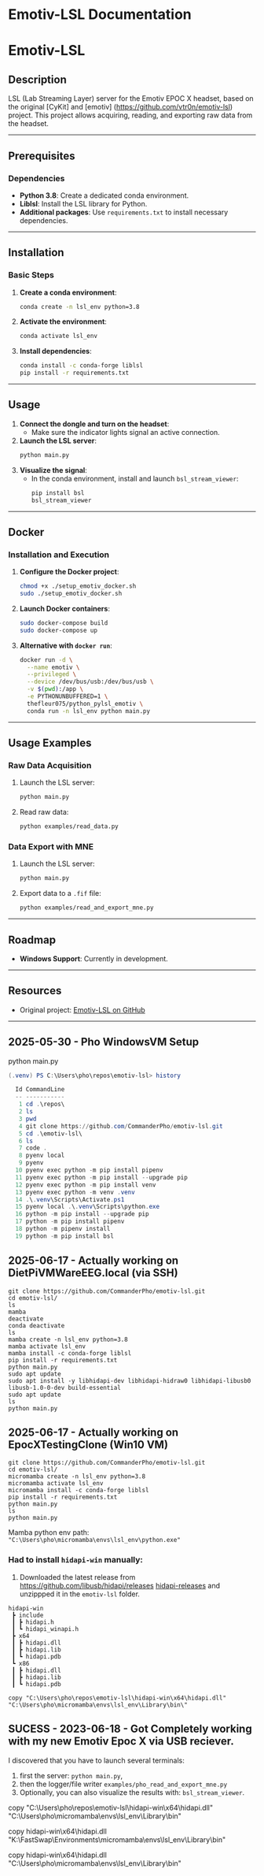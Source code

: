 # Emotiv-LSL Documentation

# Emotiv-LSL
## Description
LSL (Lab Streaming Layer) server for the Emotiv EPOC X headset, based on the original [CyKit] and [emotiv] (https://github.com/vtr0n/emotiv-lsl) project. This project allows acquiring, reading, and exporting raw data from the headset.

---

## Prerequisites
### Dependencies
- **Python 3.8**: Create a dedicated conda environment.
- **Liblsl**: Install the LSL library for Python.
- **Additional packages**: Use `requirements.txt` to install necessary dependencies.

---

## Installation
### Basic Steps
1. **Create a conda environment**: 
   ```bash
   conda create -n lsl_env python=3.8
   ```
2. **Activate the environment**:
   ```bash
   conda activate lsl_env
   ```
3. **Install dependencies**:
   ```bash
   conda install -c conda-forge liblsl
   pip install -r requirements.txt
   ```

---

## Usage
1. **Connect the dongle and turn on the headset**:
   - Make sure the indicator lights signal an active connection.
2. **Launch the LSL server**:
   ```bash
   python main.py
   ```
3. **Visualize the signal**:
   - In the conda environment, install and launch `bsl_stream_viewer`:
     ```bash
     pip install bsl
     bsl_stream_viewer
     ```

---

## Docker
### Installation and Execution
1. **Configure the Docker project**:
   ```bash
   chmod +x ./setup_emotiv_docker.sh
   sudo ./setup_emotiv_docker.sh
   ```
2. **Launch Docker containers**:
   ```bash
   sudo docker-compose build
   sudo docker-compose up
   ```
3. **Alternative with `docker run`**:
   ```bash
   docker run -d \
     --name emotiv \
     --privileged \
     --device /dev/bus/usb:/dev/bus/usb \
     -v $(pwd):/app \
     -e PYTHONUNBUFFERED=1 \
     thefleur075/python_pylsl_emotiv \
     conda run -n lsl_env python main.py
   ```

---

## Usage Examples
### Raw Data Acquisition
1. Launch the LSL server:
   ```bash
   python main.py
   ```
2. Read raw data:
   ```bash
   python examples/read_data.py
   ```

### Data Export with MNE
1. Launch the LSL server:
   ```bash
   python main.py
   ```
2. Export data to a `.fif` file:
   ```bash
   python examples/read_and_export_mne.py
   ```

---

## Roadmap
- **Windows Support**: Currently in development.

---

## Resources
- Original project: [Emotiv-LSL on GitHub](https://github.com/vtr0n/emotiv-lsl)

--- 



## 2025-05-30 - Pho WindowsVM Setup

python main.py
```ps1
(.venv) PS C:\Users\pho\repos\emotiv-lsl> history

  Id CommandLine
  -- -----------
   1 cd .\repos\
   2 ls
   3 pwd
   4 git clone https://github.com/CommanderPho/emotiv-lsl.git
   5 cd .\emotiv-lsl\
   6 ls
   7 code .
   8 pyenv local
   9 pyenv
  10 pyenv exec python -m pip install pipenv
  11 pyenv exec python -m pip install --upgrade pip
  12 pyenv exec python -m pip install venv
  13 pyenv exec python -m venv .venv
  14 .\.venv\Scripts\Activate.ps1
  15 pyenv local .\.venv\Scripts\python.exe
  16 python -m pip install --upgrade pip
  17 python -m pip install pipenv
  18 python -m pipenv install
  19 python -m pip install bsl
  ```


## 2025-06-17 - Actually working on DietPiVMWareEEG.local (via SSH)
```
git clone https://github.com/CommanderPho/emotiv-lsl.git
cd emotiv-lsl/
ls
mamba
deactivate
conda deactivate
ls
mamba create -n lsl_env python=3.8
mamba activate lsl_env
mamba install -c conda-forge liblsl
pip install -r requirements.txt
python main.py
sudo apt update
sudo apt install -y libhidapi-dev libhidapi-hidraw0 libhidapi-libusb0 libusb-1.0-0-dev build-essential
sudo apt update
ls
python main.py

```


## 2025-06-17 - Actually working on EpocXTestingClone (Win10 VM)
```
git clone https://github.com/CommanderPho/emotiv-lsl.git
cd emotiv-lsl/
micromamba create -n lsl_env python=3.8
micromamba activate lsl_env
micromamba install -c conda-forge liblsl
pip install -r requirements.txt
python main.py
ls
python main.py

```

Mamba python env path: `"C:\Users\pho\micromamba\envs\lsl_env\python.exe"`


### Had to install `hidapi-win` manually:
1. Downloaded the latest release from https://github.com/libusb/hidapi/releases
[hidapi-releases](https://github.com/libusb/hidapi/releases/tag/hidapi-0.15.0) and unzippped it in the `emotiv-lsl` folder.
```
hidapi-win
 ┣ include
 ┃ ┣ hidapi.h
 ┃ ┗ hidapi_winapi.h
 ┣ x64
 ┃ ┣ hidapi.dll
 ┃ ┣ hidapi.lib
 ┃ ┗ hidapi.pdb
 ┗ x86
 ┃ ┣ hidapi.dll
 ┃ ┣ hidapi.lib
 ┃ ┗ hidapi.pdb
 ```

```
copy "C:\Users\pho\repos\emotiv-lsl\hidapi-win\x64\hidapi.dll" "C:\Users\pho\micromamba\envs\lsl_env\Library\bin\"
```


## SUCESS - 2023-06-18 - Got Completely working with my new Emotiv Epoc X via USB reciever.
I discovered that you have to launch several terminals: 
1. first the server: `python main.py`, 
2. then the logger/file writer `examples/pho_read_and_export_mne.py`
3. Optionally, you can also visualize the results with: `bsl_stream_viewer`.



copy "C:\Users\pho\repos\emotiv-lsl\hidapi-win\x64\hidapi.dll" "C:\Users\pho\micromamba\envs\lsl_env\Library\bin\"

copy hidapi-win\x64\hidapi.dll "K:\FastSwap\Environments\micromamba\envs\lsl_env\Library\bin\"

copy hidapi-win\x64\hidapi.dll "C:\Users\pho\micromamba\envs\lsl_env\Library\bin\"

```
